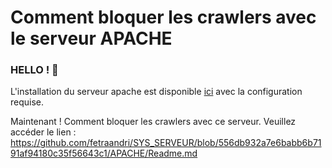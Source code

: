 # Comment bloquer les crawlers avec le serveur APACHE

### HELLO ! 👋

L'installation du serveur apache est disponible [ici](https://github.com/fetraandri/SYS_SERVEUR/blob/556db932a7e6babb6b7191af94180c35f56643c1/APACHE/Readme.md) avec la configuration requise. 

Maintenant ! Comment bloquer les crawlers avec ce serveur. 
Veuillez accéder le lien : https://github.com/fetraandri/SYS_SERVEUR/blob/556db932a7e6babb6b7191af94180c35f56643c1/APACHE/Readme.md



